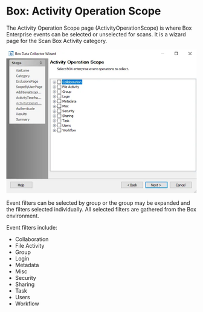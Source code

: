 # Box: Activity Operation Scope

The Activity Operation Scope page (ActivityOperationScope) is where Box Enterprise events can be
selected or unselected for scans. It is a wizard page for the Scan Box Activity category.

![Box DC Wizard Activity Operation Scope page](../../../../../../static/img/product_docs/accessanalyzer/enterpriseauditor/admin/datacollector/box/activityoperation.webp)

Event filters can be selected by group or the group may be expanded and the filters selected
individually. All selected filters are gathered from the Box environment.

Event filters include:

- Collaboration
- File Activity
- Group
- Login
- Metadata
- Misc
- Security
- Sharing
- Task
- Users
- Workflow
